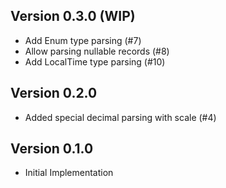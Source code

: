 ## Version 0.3.0 (WIP)
- Add Enum type parsing (#7)
- Allow parsing nullable records (#8)
- Add LocalTime type parsing (#10)

## Version 0.2.0

- Added special decimal parsing with scale (#4)

## Version 0.1.0

- Initial Implementation
